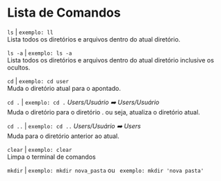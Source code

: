 # Lista de Comandos


```ls``` | ```exemplo: ll```  
Lista todos os diretórios e arquivos dentro do atual diretório.  

```ls -a``` | ```exemplo: ls -a```  
Lista todos os diretórios e arquivos dentro do atual diretório inclusive os ocultos.  

```cd``` | ```exemplo: cd user```  
Muda o diretório atual para o apontado.  

```cd .``` | ```exemplo: cd .``` *Users/Usuário :arrow_right: Users/Usuário*  
Muda o diretório para o diretório . ou seja, atualiza o diretório atual.  

```cd ..``` | ```exemplo: cd ..``` *Users/Usuário :arrow_right: Users*    
Muda para o diretório anterior ao atual.  

```clear``` | ```exemplo: clear```  
Limpa o terminal de comandos   

```mkdir``` | ```exemplo: mkdir nova_pasta``` ou ``` exemplo: mkdir 'nova pasta'```  